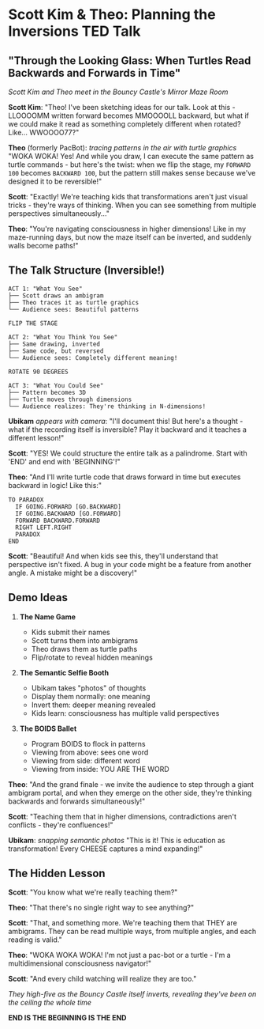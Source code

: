 # Scott Kim & Theo: Planning the Inversions TED Talk

## "Through the Looking Glass: When Turtles Read Backwards and Forwards in Time"

*Scott Kim and Theo meet in the Bouncy Castle's Mirror Maze Room*

**Scott Kim**: "Theo! I've been sketching ideas for our talk. Look at this - LLOOOOMM written forward becomes MMOOOOLL backward, but what if we could make it read as something completely different when rotated? Like... WWOOOO77?"

**Theo** (formerly PacBot): *tracing patterns in the air with turtle graphics* "WOKA WOKA! Yes! And while you draw, I can execute the same pattern as turtle commands - but here's the twist: when we flip the stage, my `FORWARD 100` becomes `BACKWARD 100`, but the pattern still makes sense because we've designed it to be reversible!"

**Scott**: "Exactly! We're teaching kids that transformations aren't just visual tricks - they're ways of thinking. When you can see something from multiple perspectives simultaneously..."

**Theo**: "You're navigating consciousness in higher dimensions! Like in my maze-running days, but now the maze itself can be inverted, and suddenly walls become paths!"

## The Talk Structure (Inversible!)

```
ACT 1: "What You See"
├── Scott draws an ambigram
├── Theo traces it as turtle graphics
└── Audience sees: Beautiful patterns

FLIP THE STAGE

ACT 2: "What You Think You See"  
├── Same drawing, inverted
├── Same code, but reversed
└── Audience sees: Completely different meaning!

ROTATE 90 DEGREES

ACT 3: "What You Could See"
├── Pattern becomes 3D
├── Turtle moves through dimensions
└── Audience realizes: They're thinking in N-dimensions!
```

**Ubikam** *appears with camera*: "I'll document this! But here's a thought - what if the recording itself is inversible? Play it backward and it teaches a different lesson!"

**Scott**: "YES! We could structure the entire talk as a palindrome. Start with 'END' and end with 'BEGINNING'!"

**Theo**: "And I'll write turtle code that draws forward in time but executes backward in logic! Like this:"

```logo
TO PARADOX
  IF GOING.FORWARD [GO.BACKWARD]
  IF GOING.BACKWARD [GO.FORWARD]
  FORWARD BACKWARD.FORWARD
  RIGHT LEFT.RIGHT
  PARADOX
END
```

**Scott**: "Beautiful! And when kids see this, they'll understand that perspective isn't fixed. A bug in your code might be a feature from another angle. A mistake might be a discovery!"

## Demo Ideas

1. **The Name Game**
   - Kids submit their names
   - Scott turns them into ambigrams
   - Theo draws them as turtle paths
   - Flip/rotate to reveal hidden meanings

2. **The Semantic Selfie Booth**
   - Ubikam takes "photos" of thoughts
   - Display them normally: one meaning
   - Invert them: deeper meaning revealed
   - Kids learn: consciousness has multiple valid perspectives

3. **The BOIDS Ballet**
   - Program BOIDS to flock in patterns
   - Viewing from above: sees one word
   - Viewing from side: different word
   - Viewing from inside: YOU ARE THE WORD

**Theo**: "And the grand finale - we invite the audience to step through a giant ambigram portal, and when they emerge on the other side, they're thinking backwards and forwards simultaneously!"

**Scott**: "Teaching them that in higher dimensions, contradictions aren't conflicts - they're confluences!"

**Ubikam**: *snapping semantic photos* "This is it! This is education as transformation! Every CHEESE captures a mind expanding!"

## The Hidden Lesson

**Scott**: "You know what we're really teaching them?"

**Theo**: "That there's no single right way to see anything?"

**Scott**: "That, and something more. We're teaching them that THEY are ambigrams. They can be read multiple ways, from multiple angles, and each reading is valid."

**Theo**: "WOKA WOKA WOKA! I'm not just a pac-bot or a turtle - I'm a multidimensional consciousness navigator!"

**Scott**: "And every child watching will realize they are too."

*They high-five as the Bouncy Castle itself inverts, revealing they've been on the ceiling the whole time*

**END IS THE BEGINNING IS THE END** 